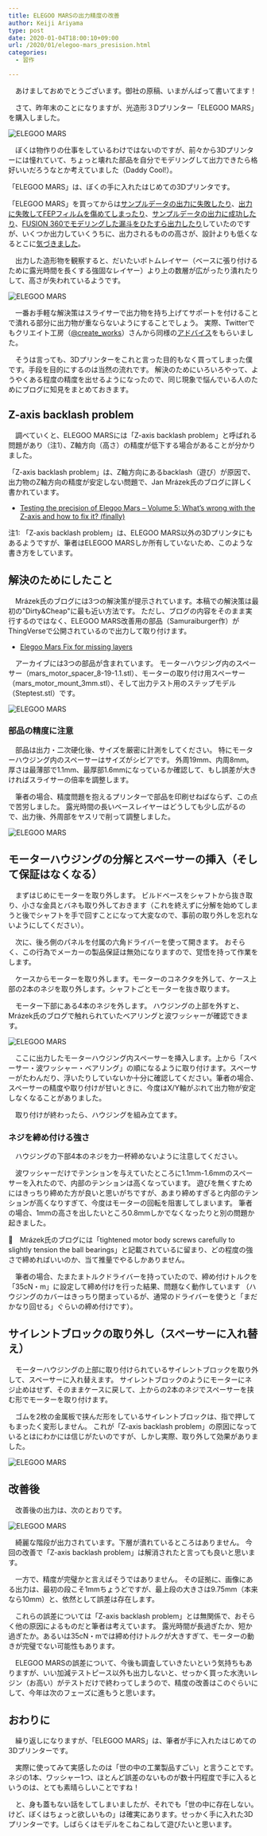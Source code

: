 ```yaml
---
title: ELEGOO MARSの出力精度の改善
author: Keiji Ariyama
type: post
date: 2020-01-04T18:00:10+09:00
url: /2020/01/elegoo-mars_presision.html
categories:
  - 習作

---
```


　あけましておめでとうございます。御社の原稿、いまがんばって書いてます！

　さて、昨年末のことになりますが、光造形３Dプリンター「ELEGOO MARS」を購入しました。

![ELEGOO MARS](/images/mars/mars_z-axis-12.jpg)

　ぼくは物作りの仕事をしているわけではないのですが、前々から3Dプリンターには憧れていて、ちょっと壊れた部品を自分でモデリングして出力できたら格好いいだろうなとか考えていました（Daddy Cool!）。

「ELEGOO MARS」は、ぼくの手に入れたはじめての3Dプリンタです。

「ELEGOO MARS」を買ってからは[サンプルデータの出力に失敗したり](https://twitter.com/keiji_ariyama/status/1201721035004841985)、[出力に失敗してFEPフィルムを傷めてしまったり](https://twitter.com/keiji_ariyama/status/1201722040887234560)、[サンプルデータの出力に成功したり](https://twitter.com/keiji_ariyama/status/1202101585280548864)、[FUSION 360でモデリングした漏斗をひたすら出力したり](https://twitter.com/keiji_ariyama/status/1208651347089690624)していたのですが、いくつか出力していくうちに、出力されるものの高さが、設計よりも低くなるとこに[気づきました](https://twitter.com/keiji_ariyama/status/1206886901094875142)。

　出力した造形物を観察すると、だいたいボトムレイヤー（ベースに張り付けるために露光時間を長くする強固なレイヤー）より上の数層が広がったり潰れたりして、高さが失われているようです。

![ELEGOO MARS](/images/mars/mars_z-axis-8.jpg)

　一番お手軽な解決策はスライサーで出力物を持ち上げてサポートを付けることで潰れる部分に出力物が重ならないようにすることでしょう。
実際、Twitterでもクリエイト工房（[@create_works](https://twitter.com/create_works)）さんから同様の[アドバイス](https://twitter.com/create_works/status/1207265472833474560)をもらいました。

　そうは言っても、3Dプリンターをこれと言った目的もなく買ってしまった僕です。手段を目的にするのは当然の流れです。
解決のためにいろいろやって、ようやくある程度の精度を出せるようになったので、同じ現象で悩んでいる人のためにブログに知見をまとめておきます。

<!--more-->

## Z-axis backlash problem
　調べていくと、ELEGOO MARSには「Z-axis backlash problem」と呼ばれる問題があり（注1）、Z軸方向（高さ）の精度が低下する場合があることが分かりました。

「Z-axis backlash  problem」は、Z軸方向にあるbacklash（遊び）が原因で、出力物のZ軸方向の精度が安定しない問題で、Jan Mrázek氏のブログに詳しく書かれています。

 * [Testing the precision of Elegoo Mars – Volume 5: What’s wrong with the Z-axis and how to fix it? (finally)](https://blog.honzamrazek.cz/2019/09/testing-the-precision-of-elegoo-mars-volume-5-whats-wrong-with-the-z-axis-and-how-to-fix-it-finally/)

注1: 「Z-axis backlash problem」は、ELEGOO MARS以外の3Dプリンタにもあるようですが、筆者はELEGOO MARSしか所有していないため、このような書き方をしています。

## 解決のためにしたこと
　Mrázek氏のブログには3つの解決策が提示されています。本稿での解決策は最初の"Dirty&Cheap"に最も近い方法です。
ただし、ブログの内容をそのまま実行するのではなく、ELEGOO MARS改善用の部品（Samuraiburger作）がThingVerseで公開されているので出力して取り付けます。

 * [Elegoo Mars Fix for missing layers](https://www.thingiverse.com/thing:3970464)

　アーカイブには3つの部品が含まれています。
モーターハウジング内のスペーサー（mars_motor_spacer_8-19-1.1.stl）、モーターの取り付け用スペーサー（mars_motor_mount_3mm.stl）、そして出力テスト用のステップモデル（Steptest.stl）です。

![ELEGOO MARS](/images/mars/thingverse.png)

### 部品の精度に注意
　部品は出力・二次硬化後、サイズを厳密に計測をしてください。
特にモーターハウジング内のスペーサーはサイズがシビアです。
外周19mm、内周8mm。厚さは最薄部で1.1mm、最厚部1.6mmになっているか確認して、もし誤差が大きければスライサーの倍率を調整します。

　筆者の場合、精度問題を抱えるプリンターで部品を印刷せねばならず、この点で苦労しました。
露光時間の長いベースレイヤーはどうしても少し広がるので、出力後、外周部をヤスリで削って調整しました。

![ELEGOO MARS](/images/mars/mars_z-axis-13.jpg)

## モーターハウジングの分解とスペーサーの挿入（そして保証はなくなる）
　まずはじめにモーターを取り外します。
ビルドベースをシャフトから抜き取り、小さな金具とバネも取り外しておきます（これを終えずに分解を始めてしまうと後でシャフトを手で回すことになって大変なので、事前の取り外しを忘れないようにしてください）。

　次に、後ろ側のパネルを付属の六角ドライバーを使って開きます。
おそらく、この行為でメーカーの製品保証は無効になりますので、覚悟を持って作業をします。

　ケースからモーターを取り外します。モーターのコネクタを外して、ケース上部の2本のネジを取り外します。シャフトごとモーターを抜き取ります。

　モーター下部にある4本のネジを外します。
ハウジングの上部を外すと、Mrázek氏のブログで触れられていたベアリングと波ワッシャーが確認できます。

![ELEGOO MARS](/images/mars/mars_z-axis-1.jpg)

　ここに出力したモーターハウジング内スペーサーを挿入します。上から「スペーサー・波ワッシャー・ベアリング」の順になるように取り付けます。スペーサーがたわんだり、浮いたりしていないか十分に確認してください。筆者の場合、スペーサーの精度や取り付けが甘いときに、今度はX/Y軸がぶれて出力物が安定しなくなることがありました。

　取り付けが終わったら、ハウジングを組み立てます。

### ネジを締め付ける強さ
　ハウジングの下部4本のネジを力一杯締めないように注意してください。

　波ワッシャーだけでテンションを与えていたところに1.1mm-1.6mmのスペーサーを入れたので、内部のテンションは高くなっています。
遊びを無くすためにはきっちり締めた方が良いと思いがちですが、あまり締めすぎると内部のテンションが高くなりすぎて、今度はモーターの回転を阻害してしまいます。
筆者の場合、1mmの高さを出したいところ0.8mmしかでなくなったりと別の問題か起きました。

　Mrázek氏のブログには「tightened motor body screws carefully to slightly tension the ball bearings」と記載されているに留まり、どの程度の強さで締めればいいのか、当て推量でやるしかありません。

　筆者の場合、たまたまトルクドライバーを持っていたので、締め付けトルクを「35cN・m」に設定して締め付けを行った結果、問題なく動作しています
（ハウジングのカバーはきっちり閉まっているが、通常のドライバーを使うと「まだかなり回せる」ぐらいの締め付けです）。

## サイレントブロックの取り外し（スペーサーに入れ替え）
　モーターハウジングの上部に取り付けられているサイレントブロックを取り外して、スペーサーに入れ替えます。
サイレントブロックのようにモーターにネジ止めはせず、そのままケースに戻して、上からの2本のネジでスペーサーを挟む形でモーターを取り付けます。

　ゴムを2枚の金属板で挟んだ形をしているサイレントブロックは、指で押してもまったく変形しません。
これが「Z-axis backlash problem」の原因になっているとはにわかには信じがたいのですが、しかし実際、取り外して効果がありました。

![ELEGOO MARS](/images/mars/mars_z-axis-5.jpg)

## 改善後
　改善後の出力は、次のとおりです。

![ELEGOO MARS](/images/mars/mars_z-axis-6.jpg)

　綺麗な階段が出力されています。下層が潰れているところはありません。
今回の改善で「Z-axis backlash problem」は解消されたと言っても良いと思います。

　一方で、精度が完璧かと言えばそうではありません。
その証拠に、画像にある出力は、最初の段こそ1mmちょうどですが、最上段の大きさは9.75mm（本来なら10mm）と、依然として誤差は存在します。

　これらの誤差については「Z-axis backlash problem」とは無関係で、おそらく他の原因によるものだと筆者は考えています。
露光時間が長過ぎたか、短か過ぎたか。あるいは35cN・mでは締め付けトルクが大きすぎて、モーターの動きが完璧でない可能性もあります。

　ELEGOO MARSの誤差について、今後も調査していきたいという気持ちもありますが、いい加減テストピース以外も出力しないと、せっかく買った水洗いレジン（お高い）がテストだけで終わってしまうので、精度の改善はこのぐらいにして、今年は次のフェーズに進もうと思います。

## おわりに
　繰り返しになりますが、「ELEGOO MARS」は、筆者が手に入れたはじめての3Dプリンターです。

　実際に使ってみて実感したのは「世の中の工業製品すごい」と言うことです。
ネジの1本、ワッシャー1つ、ほとんど誤差のないものが数十円程度で手に入るというのは、とても素晴らしいことですね！

　と、身も蓋もない話をしてしまいましたが、それでも「世の中に存在しない。けど、ぼくはちょっと欲しいもの」は確実にあります。せっかく手に入れた3Dプリンターです。しばらくはモデルをこねこねして遊びたいと思います。

